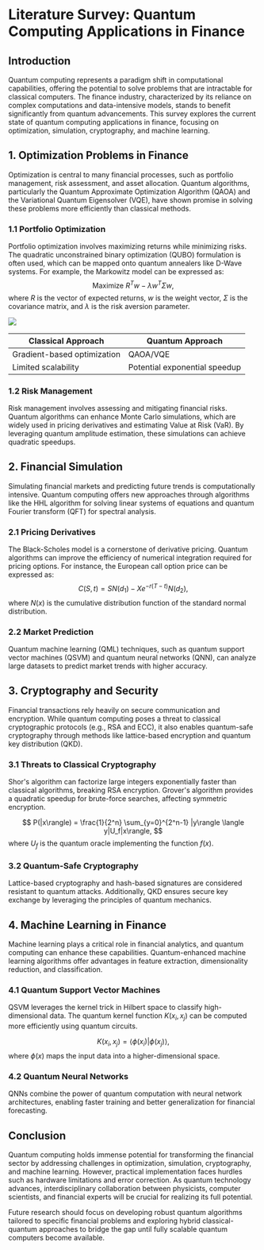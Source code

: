# Literature Survey: Quantum Computing Applications in Finance

## Introduction
Quantum computing represents a paradigm shift in computational capabilities, offering the potential to solve problems that are intractable for classical computers. The finance industry, characterized by its reliance on complex computations and data-intensive models, stands to benefit significantly from quantum advancements. This survey explores the current state of quantum computing applications in finance, focusing on optimization, simulation, cryptography, and machine learning.

## 1. Optimization Problems in Finance
Optimization is central to many financial processes, such as portfolio management, risk assessment, and asset allocation. Quantum algorithms, particularly the Quantum Approximate Optimization Algorithm (QAOA) and the Variational Quantum Eigensolver (VQE), have shown promise in solving these problems more efficiently than classical methods.

### 1.1 Portfolio Optimization
Portfolio optimization involves maximizing returns while minimizing risks. The quadratic unconstrained binary optimization (QUBO) formulation is often used, which can be mapped onto quantum annealers like D-Wave systems. For example, the Markowitz model can be expressed as:
$$
\text{Maximize } R^T w - \lambda w^T \Sigma w,
$$
where $R$ is the vector of expected returns, $w$ is the weight vector, $\Sigma$ is the covariance matrix, and $\lambda$ is the risk aversion parameter.

![](placeholder_for_portfolio_optimization_diagram)

| Classical Approach | Quantum Approach |
|-------------------|------------------|
| Gradient-based optimization | QAOA/VQE |
| Limited scalability | Potential exponential speedup |

### 1.2 Risk Management
Risk management involves assessing and mitigating financial risks. Quantum algorithms can enhance Monte Carlo simulations, which are widely used in pricing derivatives and estimating Value at Risk (VaR). By leveraging quantum amplitude estimation, these simulations can achieve quadratic speedups.

## 2. Financial Simulation
Simulating financial markets and predicting future trends is computationally intensive. Quantum computing offers new approaches through algorithms like the HHL algorithm for solving linear systems of equations and quantum Fourier transform (QFT) for spectral analysis.

### 2.1 Pricing Derivatives
The Black-Scholes model is a cornerstone of derivative pricing. Quantum algorithms can improve the efficiency of numerical integration required for pricing options. For instance, the European call option price can be expressed as:
$$
C(S, t) = S N(d_1) - X e^{-r(T-t)} N(d_2),
$$
where $N(x)$ is the cumulative distribution function of the standard normal distribution.

### 2.2 Market Prediction
Quantum machine learning (QML) techniques, such as quantum support vector machines (QSVM) and quantum neural networks (QNN), can analyze large datasets to predict market trends with higher accuracy.

## 3. Cryptography and Security
Financial transactions rely heavily on secure communication and encryption. While quantum computing poses a threat to classical cryptographic protocols (e.g., RSA and ECC), it also enables quantum-safe cryptography through methods like lattice-based encryption and quantum key distribution (QKD).

### 3.1 Threats to Classical Cryptography
Shor's algorithm can factorize large integers exponentially faster than classical algorithms, breaking RSA encryption. Grover's algorithm provides a quadratic speedup for brute-force searches, affecting symmetric encryption.

$$
P(|x\rangle) = \frac{1}{2^n} \sum_{y=0}^{2^n-1} |y\rangle \langle y|U_f|x\rangle,
$$
where $U_f$ is the quantum oracle implementing the function $f(x)$.

### 3.2 Quantum-Safe Cryptography
Lattice-based cryptography and hash-based signatures are considered resistant to quantum attacks. Additionally, QKD ensures secure key exchange by leveraging the principles of quantum mechanics.

## 4. Machine Learning in Finance
Machine learning plays a critical role in financial analytics, and quantum computing can enhance these capabilities. Quantum-enhanced machine learning algorithms offer advantages in feature extraction, dimensionality reduction, and classification.

### 4.1 Quantum Support Vector Machines
QSVM leverages the kernel trick in Hilbert space to classify high-dimensional data. The quantum kernel function $K(x_i, x_j)$ can be computed more efficiently using quantum circuits.

$$
K(x_i, x_j) = \langle \phi(x_i) | \phi(x_j) \rangle,
$$
where $\phi(x)$ maps the input data into a higher-dimensional space.

### 4.2 Quantum Neural Networks
QNNs combine the power of quantum computation with neural network architectures, enabling faster training and better generalization for financial forecasting.

## Conclusion
Quantum computing holds immense potential for transforming the financial sector by addressing challenges in optimization, simulation, cryptography, and machine learning. However, practical implementation faces hurdles such as hardware limitations and error correction. As quantum technology advances, interdisciplinary collaboration between physicists, computer scientists, and financial experts will be crucial for realizing its full potential.

Future research should focus on developing robust quantum algorithms tailored to specific financial problems and exploring hybrid classical-quantum approaches to bridge the gap until fully scalable quantum computers become available.

